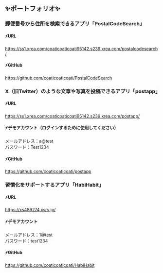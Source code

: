 ## ✨ポートフォリオ✨
  
### 郵便番号から住所を検索できるアプリ「PostalCodeSearch」  
  
#### ⚡URL     
https://ss1.xrea.com/coaticoaticoati95142.s239.xrea.com/postalcodesearch/  

#### ⚡GitHub  
https://github.com/coaticoaticoati/PostalCodeSearch



### X（旧Twitter）のような文章や写真を投稿できるアプリ「postapp」
#### ⚡URL       
https://ss1.xrea.com/coaticoaticoati95142.s239.xrea.com/postapp/
  
#### ⚡デモアカウント（ログインするために使用してください）     
メールアドレス：a@test  
パスワード：Test1234
  
#### ⚡GitHub
https://github.com/coaticoaticoati/postapp
  
  
  
### 習慣化をサポートするアプリ「HabiHabit」
  
#### ⚡URL 
    
https://xs489274.xsrv.jp/
  
#### ⚡デモアカウント
    
メールアドレス：1@test  
パスワード：test1234
  
#### ⚡GitHub
  
https://github.com/coaticoaticoati/HabiHabit




<!--
**coaticoaticoati/coaticoaticoati** is a ✨ _special_ ✨ repository because its `README.md` (this file) appears on your GitHub profile.

Here are some ideas to get you started:

- 🔭 I’m currently working on ...
- 🌱 I’m currently learning ...
- 👯 I’m looking to collaborate on ...
- 🤔 I’m looking for help with ...
- 💬 Ask me about ...
- 📫 How to reach me: ...
- 😄 Pronouns: ...
- ⚡ Fun fact: ...
-->
